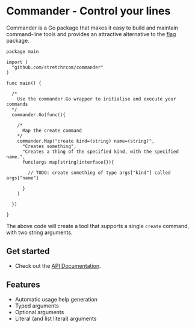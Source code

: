 Commander - Control your lines
========= 

Commander is a Go package that makes it easy to build and maintain command-line tools and provides
an attractive alternative to the [flag](http://golang.org/pkg/flag/) package.

    package main

    import (
      "github.com/stretchrcom/commander"
    )

    func main() {

      /*
        Use the commander.Go wrapper to initialise and execute your commands
      */
      commander.Go(func(){

        /*
          Map the create command
        */
        commander.Map("create kind=(string) name=(string)", 
          "Creates something",
          "Creates a thing of the specified kind, with the specified name.",
          func(args map[string]interface{}){
      
            // TODO: create something of type args["kind"] called args["name"]
      
          }
        )

      })

    }

The above code will create a tool that supports a single `create` command, with two string arguments.

## Get started

  * Check out the [API Documentation](http://godoc.org/github.com/stretchrcom/commander).

## Features

  * Automatic usage help generation
  * Typed arguments
  * Optional arguments
  * Literal (and list literal) arguments